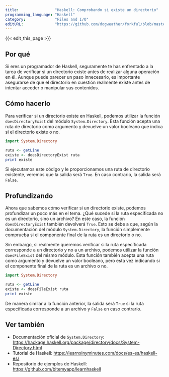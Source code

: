 ```yaml
---
title:                "Haskell: Comprobando si existe un directorio"
programming_language: "Haskell"
category:             "Files and I/O"
editURL:              "https://github.com/dogweather/forkful/blob/master/content/es/haskell/checking-if-a-directory-exists.md"
---
```


{{< edit_this_page >}}

## Por qué

Si eres un programador de Haskell, seguramente te has enfrentado a la tarea de verificar si un directorio existe antes de realizar alguna operación en él. Aunque puede parecer un paso innecesario, es importante asegurarse de que el directorio en cuestión realmente existe antes de intentar acceder o manipular sus contenidos.

## Cómo hacerlo

Para verificar si un directorio existe en Haskell, podemos utilizar la función `doesDirectoryExist` del módulo `System.Directory`. Esta función acepta una ruta de directorio como argumento y devuelve un valor booleano que indica si el directorio existe o no.

```Haskell
import System.Directory

ruta <- getLine
existe <- doesDirectoryExist ruta
print existe
```

Si ejecutamos este código y le proporcionamos una ruta de directorio existente, veremos que la salida será `True`. En caso contrario, la salida será `False`.

## Profundizando

Ahora que sabemos cómo verificar si un directorio existe, podemos profundizar un poco más en el tema. ¿Qué sucede si la ruta especificada no es un directorio, sino un archivo? En este caso, la función `doesDirectoryExist` también devolverá `True`. Esto se debe a que, según la documentación del módulo `System.Directory`, la función simplemente comprueba si el componente final de la ruta es un directorio o no.

Sin embargo, si realmente queremos verificar si la ruta específicada corresponde a un directorio y no a un archivo, podemos utilizar la función `doesFileExist` del mismo módulo. Esta función también acepta una ruta como argumento y devuelve un valor booleano, pero esta vez indicando si el componente final de la ruta es un archivo o no.

```Haskell
import System.Directory

ruta <- getLine
existe <- doesFileExist ruta
print existe
```

De manera similar a la función anterior, la salida será `True` si la ruta especificada corresponde a un archivo y `False` en caso contrario.

## Ver también

- Documentación oficial de `System.Directory`: https://hackage.haskell.org/package/directory/docs/System-Directory.html
- Tutorial de Haskell: https://learnxinyminutes.com/docs/es-es/haskell-es/
- Repositorio de ejemplos de Haskell: https://github.com/bitemyapp/learnhaskell